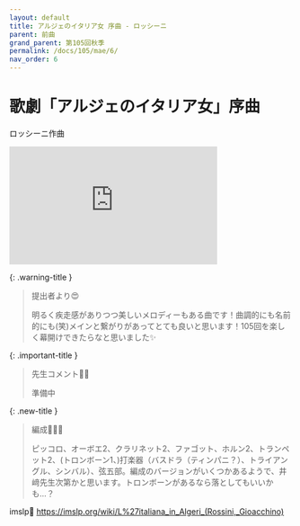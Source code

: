 ```yaml
---
layout: default
title: アルジェのイタリア女 序曲 - ロッシーニ
parent: 前曲
grand_parent: 第105回秋季
permalink: /docs/105/mae/6/
nav_order: 6
---
```


# 歌劇「アルジェのイタリア女」序曲

ロッシーニ作曲

<iframe width="370" height="210" src="https://www.youtube.com/embed/Ta5q9_UBL4w?si=ZmQ8Tq05coIW74nT" title="YouTube video player" frameborder="0" allow="accelerometer; autoplay; clipboard-write; encrypted-media; gyroscope; picture-in-picture; web-share" referrerpolicy="strict-origin-when-cross-origin" allowfullscreen></iframe>

{: .warning-title }
> 提出者より😍
>
> 明るく疾走感がありつつ美しいメロディーもある曲です！曲調的にも名前的にも(笑)メインと繋がりがあってとても良いと思います！105回を楽しく幕開けできたらなと思いました✨

{: .important-title }
> 先生コメント🤵‍♂️
>
> 準備中

{: .new-title }
> 編成🎻🎺🥁
>
> ピッコロ、オーボエ2、クラリネット2、ファゴット、ホルン2、トランペット2、(トロンボーン1、)打楽器（バスドラ（ティンパニ？）、トライアングル、シンバル）、弦五部。編成のバージョンがいくつかあるようで、井﨑先生次第かと思います。トロンボーンがあるなら落としてもいいかも...？

imslp🎼
<a href="https://imslp.org/wiki/L%27italiana_in_Algeri_(Rossini,_Gioacchino)">https://imslp.org/wiki/L%27italiana_in_Algeri_(Rossini,_Gioacchino)</a>